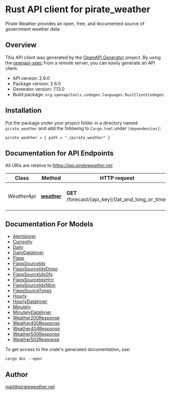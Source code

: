 # Rust API client for pirate_weather

Pirate Weather provides an open, free, and documented source of government weather data.


## Overview

This API client was generated by the [OpenAPI Generator](https://openapi-generator.tech) project.  By using the [openapi-spec](https://openapis.org) from a remote server, you can easily generate an API client.

- API version: 2.6.0
- Package version: 2.6.0
- Generator version: 7.13.0
- Build package: `org.openapitools.codegen.languages.RustClientCodegen`

## Installation

Put the package under your project folder in a directory named `pirate_weather` and add the following to `Cargo.toml` under `[dependencies]`:

```
pirate_weather = { path = "./pirate_weather" }
```

## Documentation for API Endpoints

All URIs are relative to *https://api.pirateweather.net*

Class | Method | HTTP request | Description
------------ | ------------- | ------------- | -------------
*WeatherApi* | [**weather**](docs/WeatherApi.md#weather) | **GET** /forecast/{api_key}/{lat_and_long_or_time} | Make a request to Pirate Weather


## Documentation For Models

 - [AlertsInner](docs/AlertsInner.md)
 - [Currently](docs/Currently.md)
 - [Daily](docs/Daily.md)
 - [DailyDataInner](docs/DailyDataInner.md)
 - [Flags](docs/Flags.md)
 - [FlagsSourceIdx](docs/FlagsSourceIdx.md)
 - [FlagsSourceIdxEtopo](docs/FlagsSourceIdxEtopo.md)
 - [FlagsSourceIdxGfs](docs/FlagsSourceIdxGfs.md)
 - [FlagsSourceIdxHrrr](docs/FlagsSourceIdxHrrr.md)
 - [FlagsSourceIdxNbm](docs/FlagsSourceIdxNbm.md)
 - [FlagsSourceTimes](docs/FlagsSourceTimes.md)
 - [Hourly](docs/Hourly.md)
 - [HourlyDataInner](docs/HourlyDataInner.md)
 - [Minutely](docs/Minutely.md)
 - [MinutelyDataInner](docs/MinutelyDataInner.md)
 - [Weather200Response](docs/Weather200Response.md)
 - [Weather400Response](docs/Weather400Response.md)
 - [Weather404Response](docs/Weather404Response.md)
 - [Weather500Response](docs/Weather500Response.md)
 - [Weather502Response](docs/Weather502Response.md)


To get access to the crate's generated documentation, use:

```
cargo doc --open
```

## Author

mail@pirateweather.net

